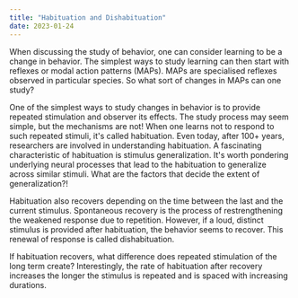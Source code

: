 ```yaml
---
title: "Habituation and Dishabituation"
date: 2023-01-24
---
```


When discussing the study of behavior, one can consider learning to be a change in behavior. The simplest ways to study learning can then start with reflexes or modal action patterns (MAPs). MAPs are specialised reflexes observed in particular species. So what sort of changes in MAPs can one study?

One of the simplest ways to study changes in behavior is to provide repeated stimulation and observer its effects. The study process may seem simple, but the mechanisms are not! When one learns not to respond to such repeated stimuli, it's called habituation. Even today, after 100+ years, researchers are involved in understanding habituation. A fascinating characteristic of habituation is stimulus generalization. It's worth pondering underlying neural processes that lead to the habituation to generalize across similar stimuli. What are the factors that decide the extent of generalization?!

Habituation also recovers depending on the time between the last and the current stimulus. Spontaneous recovery is the process of restrengthening the weakened response due to repetition. However, if a loud, distinct stimulus is provided after habituation, the behavior seems to recover. This renewal of response is called dishabituation.

If habituation recovers, what difference does repeated stimulation of the long term create? Interestingly, the rate of habituation after recovery increases the longer the stimulus is repeated and is spaced with increasing durations.


